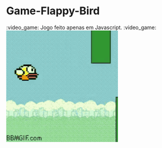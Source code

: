 # Game-Flappy-Bird


<p align- "center"> :video_game:  Jogo feito apenas em Javascript. :video_game: 


  <img width="300" height="300" src="https://github.com/adrianysouzaa/Game-Flappy-Bird/blob/master/flappy%20bird.gif">
</p>
